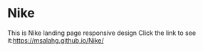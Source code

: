 # Nike
This is Nike landing page responsive design
Click the link to see it:https://msalahg.github.io/Nike/
